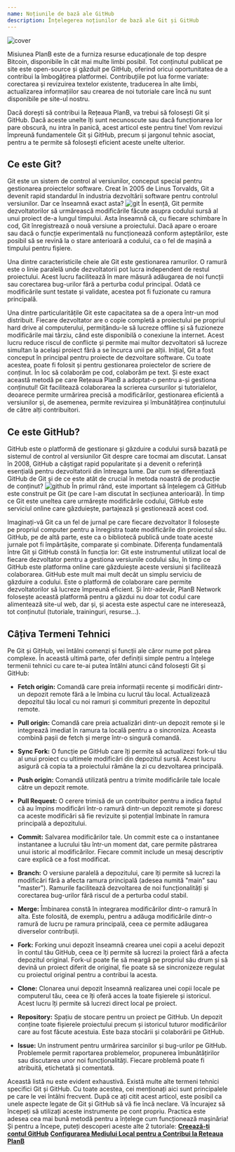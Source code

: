 ```yaml
---
name: Noțiunile de bază ale GitHub
description: Înțelegerea noțiunilor de bază ale Git și GitHub
---
```


![cover](assets/cover.webp)

Misiunea PlanB este de a furniza resurse educaționale de top despre Bitcoin, disponibile în cât mai multe limbi posibil. Tot conținutul publicat pe site este open-source și găzduit pe GitHub, oferind oricui oportunitatea de a contribui la îmbogățirea platformei. Contribuțiile pot lua forme variate: corectarea și revizuirea textelor existente, traducerea în alte limbi, actualizarea informațiilor sau crearea de noi tutoriale care încă nu sunt disponibile pe site-ul nostru.

Dacă dorești să contribui la Rețeaua PlanB, va trebui să folosești Git și GitHub. Dacă aceste unelte îți sunt necunoscute sau dacă funcționarea lor pare obscură, nu intra în panică, acest articol este pentru tine! Vom revizui împreună fundamentele Git și GitHub, precum și jargonul tehnic asociat, pentru a te permite să folosești eficient aceste unelte ulterior.

## Ce este Git?

Git este un sistem de control al versiunilor, conceput special pentru gestionarea proiectelor software. Creat în 2005 de Linus Torvalds, Git a devenit rapid standardul în industria dezvoltării software pentru controlul versiunilor. Dar ce înseamnă exact asta?
![git](assets/1.webp)
În esență, Git permite dezvoltatorilor să urmărească modificările făcute asupra codului sursă al unui proiect de-a lungul timpului. Asta înseamnă că, cu fiecare schimbare în cod, Git înregistrează o nouă versiune a proiectului. Dacă apare o eroare sau dacă o funcție experimentală nu funcționează conform așteptărilor, este posibil să se revină la o stare anterioară a codului, ca o fel de mașină a timpului pentru fișiere.

Una dintre caracteristicile cheie ale Git este gestionarea ramurilor. O ramură este o linie paralelă unde dezvoltatorii pot lucra independent de restul proiectului. Acest lucru facilitează în mare măsură adăugarea de noi funcții sau corectarea bug-urilor fără a perturba codul principal. Odată ce modificările sunt testate și validate, acestea pot fi fuzionate cu ramura principală.

Una dintre particularitățile Git este capacitatea sa de a opera într-un mod distribuit. Fiecare dezvoltator are o copie completă a proiectului pe propriul hard drive al computerului, permițându-le să lucreze offline și să fuzioneze modificările mai târziu, când este disponibilă o conexiune la internet. Acest lucru reduce riscul de conflicte și permite mai multor dezvoltatori să lucreze simultan la același proiect fără a se încurca unii pe alții.
Inițial, Git a fost conceput în principal pentru proiecte de dezvoltare software. Cu toate acestea, poate fi folosit și pentru gestionarea proiectelor de scriere de conținut. În loc să colaborăm pe cod, colaborăm pe text. Și este exact această metodă pe care Rețeaua PlanB a adoptat-o pentru a-și gestiona conținutul! Git facilitează colaborarea la scrierea cursurilor și tutorialelor, deoarece permite urmărirea precisă a modificărilor, gestionarea eficientă a versiunilor și, de asemenea, permite revizuirea și îmbunătățirea conținutului de către alți contribuitori.
## Ce este GitHub?

GitHub este o platformă de gestionare și găzduire a codului sursă bazată pe sistemul de control al versiunilor Git despre care tocmai am discutat. Lansat în 2008, GitHub a câștigat rapid popularitate și a devenit o referință esențială pentru dezvoltatorii din întreaga lume. Dar cum se diferențiază GitHub de Git și de ce este atât de crucial în metoda noastră de producție de conținut?
![github](assets/2.webp)
În primul rând, este important să înțelegem că GitHub este construit pe Git (pe care l-am discutat în secțiunea anterioară). În timp ce Git este uneltea care urmărește modificările codului, GitHub este serviciul online care găzduiește, partajează și gestionează acest cod.

Imaginați-vă Git ca un fel de jurnal pe care fiecare dezvoltator îl folosește pe propriul computer pentru a înregistra toate modificările din proiectul său. GitHub, pe de altă parte, este ca o bibliotecă publică unde toate aceste jurnale pot fi împărtășite, comparate și combinate.
Diferența fundamentală între Git și GitHub constă în funcția lor: Git este instrumentul utilizat local de fiecare dezvoltator pentru a gestiona versiunile codului său, în timp ce GitHub este platforma online care găzduiește aceste versiuni și facilitează colaborarea.
GitHub este mult mai mult decât un simplu serviciu de găzduire a codului. Este o platformă de colaborare care permite dezvoltatorilor să lucreze împreună eficient. Și într-adevăr, PlanB Network folosește această platformă pentru a găzdui nu doar tot codul care alimentează site-ul web, dar și, și acesta este aspectul care ne interesează, tot conținutul (tutoriale, traininguri, resurse...).

## Câțiva Termeni Tehnici

Pe Git și GitHub, vei întâlni comenzi și funcții ale căror nume pot părea complexe. În această ultimă parte, ofer definiții simple pentru a înțelege termenii tehnici cu care te-ai putea întâlni atunci când folosești Git și GitHub:

- **Fetch origin:** Comandă care preia informații recente și modificări dintr-un depozit remote fără a le îmbina cu lucrul tău local. Actualizează depozitul tău local cu noi ramuri și commituri prezente în depozitul remote.

- **Pull origin:** Comandă care preia actualizări dintr-un depozit remote și le integrează imediat în ramura ta locală pentru a o sincroniza. Aceasta combină pașii de fetch și merge într-o singură comandă.
- **Sync Fork:** O funcție pe GitHub care îți permite să actualizezi fork-ul tău al unui proiect cu ultimele modificări din depozitul sursă. Acest lucru asigură că copia ta a proiectului rămâne la zi cu dezvoltarea principală.
- **Push origin:** Comandă utilizată pentru a trimite modificările tale locale către un depozit remote.

- **Pull Request:** O cerere trimisă de un contribuitor pentru a indica faptul că au împins modificări într-o ramură dintr-un depozit remote și doresc ca aceste modificări să fie revizuite și potențial îmbinate în ramura principală a depozitului.

- **Commit:** Salvarea modificărilor tale. Un commit este ca o instantanee instantanee a lucrului tău într-un moment dat, care permite păstrarea unui istoric al modificărilor. Fiecare commit include un mesaj descriptiv care explică ce a fost modificat.

- **Branch:** O versiune paralelă a depozitului, care îți permite să lucrezi la modificări fără a afecta ramura principală (adesea numită "main" sau "master"). Ramurile facilitează dezvoltarea de noi funcționalități și corectarea bug-urilor fără riscul de a perturba codul stabil.

- **Merge:** Îmbinarea constă în integrarea modificărilor dintr-o ramură în alta. Este folosită, de exemplu, pentru a adăuga modificările dintr-o ramură de lucru pe ramura principală, ceea ce permite adăugarea diverselor contribuții.

- **Fork:** Forking unui depozit înseamnă crearea unei copii a acelui depozit în contul tău GitHub, ceea ce îți permite să lucrezi la proiect fără a afecta depozitul original. Fork-ul poate fie să meargă pe propriul său drum și să devină un proiect diferit de original, fie poate să se sincronizeze regulat cu proiectul original pentru a contribui la acesta.

- **Clone:** Clonarea unui depozit înseamnă realizarea unei copii locale pe computerul tău, ceea ce îți oferă acces la toate fișierele și istoricul. Acest lucru îți permite să lucrezi direct local pe proiect.

- **Repository:** Spațiu de stocare pentru un proiect pe GitHub. Un depozit conține toate fișierele proiectului precum și istoricul tuturor modificărilor care au fost făcute acestuia. Este baza stocării și colaborării pe GitHub.

- **Issue:** Un instrument pentru urmărirea sarcinilor și bug-urilor pe GitHub. Problemele permit raportarea problemelor, propunerea îmbunătățirilor sau discutarea unor noi funcționalități. Fiecare problemă poate fi atribuită, etichetată și comentată.

Această listă nu este evident exhaustivă. Există multe alte termeni tehnici specifici Git și GitHub. Cu toate acestea, cei menționați aici sunt principalele pe care le vei întâlni frecvent.
După ce ați citit acest articol, este posibil ca unele aspecte legate de Git și GitHub să vă fie încă neclare. Vă încurajez să începeți să utilizați aceste instrumente pe cont propriu. Practica este adesea cea mai bună metodă pentru a înțelege cum funcționează mașinăria! Și pentru a începe, puteți descoperi aceste alte 2 tutoriale: **[Creează-ți contul GitHub](https://planb.network/tutorials/others/create-github-account)**
**[Configurarea Mediului Local pentru a Contribui la Rețeaua PlanB](https://planb.network/tutorials/others/github-desktop-work-environment)**
